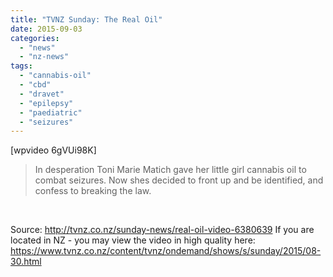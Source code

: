 ```yaml
---
title: "TVNZ Sunday: The Real Oil"
date: 2015-09-03
categories: 
  - "news"
  - "nz-news"
tags: 
  - "cannabis-oil"
  - "cbd"
  - "dravet"
  - "epilepsy"
  - "paediatric"
  - "seizures"
---
```


\[wpvideo 6gVUi98K\]

> In desperation Toni Marie Matich gave her little girl cannabis oil to combat seizures. Now shes decided to front up and be identified, and confess to breaking the law.

 

Source: http://tvnz.co.nz/sunday-news/real-oil-video-6380639 If you are located in NZ - you may view the video in high quality here: https://www.tvnz.co.nz/content/tvnz/ondemand/shows/s/sunday/2015/08-30.html
